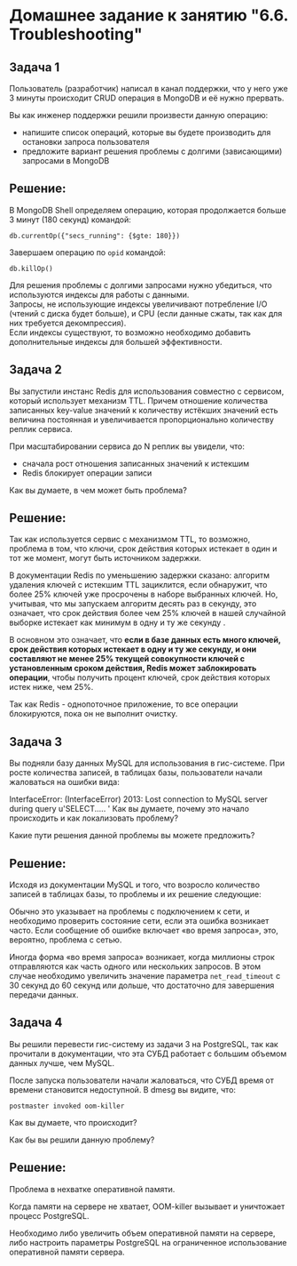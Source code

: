 # Домашнее задание к занятию "6.6. Troubleshooting"

## Задача 1

Пользователь (разработчик) написал в канал поддержки, что у него уже 3 минуты происходит CRUD операция в MongoDB и её нужно прервать.

Вы как инженер поддержки решили произвести данную операцию:

- напишите список операций, которые вы будете производить для остановки запроса пользователя
- предложите вариант решения проблемы с долгими (зависающими) запросами в MongoDB

## Решение:

В MongoDB Shell определяем операцию, которая продолжается больше 3 минут (180 секунд) командой:  
```
db.currentOp({"secs_running": {$gte: 180}})
```
Завершаем операцию по `opid` командой:
```
db.killOp()
```
Для решения проблемы с долгими запросами нужно убедиться, что используются индексы для работы с данными.  
Запросы, не использующие индексы увеличивают потребление I/O (чтений с диска будет больше), и CPU (если данные сжаты, так как для них требуется декомпрессия).  
Если индексы существуют, то возможно необходимо добавить дополнительные индексы для большей эффективности.

## Задача 2

Вы запустили инстанс Redis для использования совместно с сервисом, который использует механизм TTL. Причем отношение количества записанных key-value значений к количеству истёкших значений есть величина постоянная и увеличивается пропорционально количеству реплик сервиса.

При масштабировании сервиса до N реплик вы увидели, что:

- сначала рост отношения записанных значений к истекшим
- Redis блокирует операции записи

Как вы думаете, в чем может быть проблема?

## Решение:
Так как используется сервис с механизмом TTL, то возможно, проблема в том, что ключи, срок действия которых истекает в один и тот же момент, могут быть источником задержки.

В документации Redis по уменьшению задержки сказано: алгоритм удаления ключей с истекшим TTL зациклится, если обнаружит, что более 25% ключей уже просрочены в наборе выбранных ключей. Но, учитывая, что мы запускаем алгоритм десять раз в секунду, это означает, что срок действия более чем 25% ключей в нашей случайной выборке истекает как минимум в одну и ту же секунду .

В основном это означает, что **если в базе данных есть много ключей, срок действия которых истекает в одну и ту же секунду, и они составляют не менее 25% текущей совокупности ключей с установленным сроком действия, Redis может заблокировать операции**, чтобы получить процент ключей, срок действия которых истек ниже, чем 25%.

Так как Redis - однопоточное приложение, то все операции блокируются, пока он не выполнит очистку.

## Задача 3

Вы подняли базу данных MySQL для использования в гис-системе. При росте количества записей, в таблицах базы, пользователи начали жаловаться на ошибки вида:

InterfaceError: (InterfaceError) 2013: Lost connection to MySQL server during query u'SELECT..... '
Как вы думаете, почему это начало происходить и как локализовать проблему?

Какие пути решения данной проблемы вы можете предложить?

## Решение:
Исходя из документации MySQL и того, что возросло количество записей в таблицах базы, то проблемы и их решение следующие:

Обычно это указывает на проблемы с подключением к сети, и необходимо проверить состояние сети, если эта ошибка возникает часто. Если сообщение об ошибке включает «во время запроса», это, вероятно, проблема с сетью.

Иногда форма «во время запроса» возникает, когда миллионы строк отправляются как часть одного или нескольких запросов. В этом случае необходимо увеличить значение параметра `net_read_timeout` с 30 секунд до 60 секунд или дольше, что достаточно для завершения передачи данных.

## Задача 4

Вы решили перевести гис-систему из задачи 3 на PostgreSQL, так как прочитали в документации, что эта СУБД работает с большим объемом данных лучше, чем MySQL.

После запуска пользователи начали жаловаться, что СУБД время от времени становится недоступной. В dmesg вы видите, что:

`postmaster invoked oom-killer`

Как вы думаете, что происходит?

Как бы вы решили данную проблему?

## Решение:
Проблема в нехватке оперативной памяти.

Когда памяти на сервере не хватает, OOM-killer вызывает и уничтожает процесс PostgreSQL.

Необходимо либо увеличить объем оперативной памяти на сервере, либо настроить параметры PostgreSQL на ограниченное использование оперативной памяти сервера.